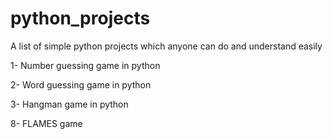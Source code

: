# python_projects
A list of simple python projects which anyone can do and understand easily





1- Number guessing game in python

2- Word guessing game in python 

3- Hangman game in python 

8- FLAMES game
